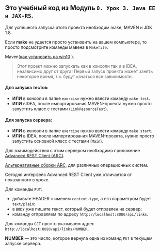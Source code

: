 ## Это учебный код из Модуль `0. Урок 3. Java EE и JAX-RS`. ##

Для успешного запуска этого проекта необходим make, MAVEN и JDK 1.8.

Если **make** не удается просто установить на вашем компьютере, то просто подсмотрите команды мавена в `Makefile`.

Maven([как установить на win10](https://www.youtube.com/watch?v=HaCyw2PlQAQ&list=PLsQAG1V_t58DB5mSct0PGrq4u7biH2BuP) ).

>Этот проект можно запускать как в консоли так и в IDEA, независимо друг от друга!
>Первый запуск проекта может занять некоторое время, т.к. будут качаться все зависимости.

#### Для запуска тестов:
- **ИЛИ** в консоли в папке `exercise` нужно ввести команду `make test`. 
- **ИЛИ** вIDEA, после импортирования MAVEN-проекта нужно просто запустить класс с тестами (`LinkResourceTest`).



#### Для запуска сервера:
- **ИЛИ** в консоли в папке `exercise` нужно ввести команду `make start`.
- **ИЛИ** в IDEA, после импортирования MAVEN-проекта, нужно просто запустить основной класс с тестами (`Main`).



Для взаимодействия с этим сервером необходимо приложение
[Advanced REST Client (ARC)](https://install.advancedrestclient.com/#/install).

[Альтернативные сборки ARC](https://github.com/advanced-rest-client/arc-electron/releases),
для различных операционных систем.

Сегодня интерфейс Advanced REST Client уже отличается от показанного в уроке. 

Для команды `PUT`: 
- добавьте HEADER с именем `content-type`, а его параметром будет `text/plain`:
- в `BODY` уже пишите текст, который будет отправлен на сервер;
- команду отправляем по адресу `http://localhost:8080/api/links`.

Для команды `GET` просто указываем адрес `http://localhost:8080/api/links/NUMBER`.

**NUMBER** — это число, которое вернула одна из команд `PUT` в текущем запуске сервера.

